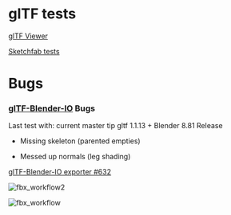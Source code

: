 # glTF tests

[glTF Viewer](https://gltf-viewer.donmccurdy.com/)

[Sketchfab tests](sketchfab/)

# Bugs

### [glTF-Blender-IO](https://github.com/KhronosGroup/glTF-Blender-IO) Bugs

Last test with:
current master tip gltf 1.1.13 + Blender 8.81 Release

* Missing skeleton (parented empties)

* Messed up normals (leg shading)


[glTF-Blender-IO exporter #632](https://github.com/KhronosGroup/glTF-Blender-IO/issues/632)

![fbx_workflow2](https://user-images.githubusercontent.com/4047289/63685107-d1621f00-c7fe-11e9-9223-e7293fee758b.jpg)

![fbx_workflow](https://user-images.githubusercontent.com/4047289/63685091-c9a27a80-c7fe-11e9-93af-fe6d1e83cfdc.jpg)



